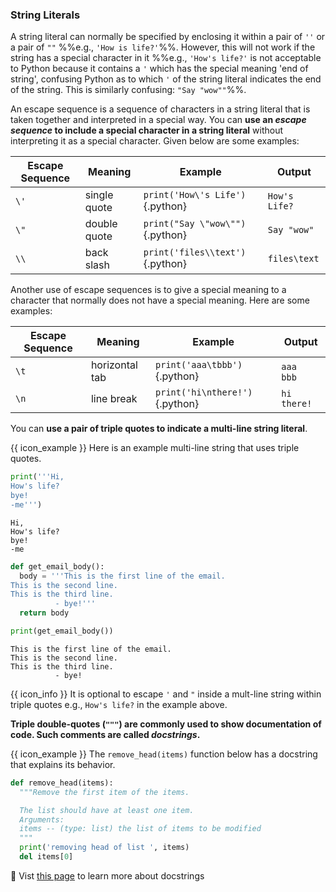 ### String Literals

A <tooltip content="a string value, not a variable">string literal</tooltip> can normally be specified by enclosing it within a pair of `''` or a pair of `""` %%e.g., `'How is life?'`%%. However, this will not work if the string has a <tooltip content="a character that has special meaning in Python">special character</tooltip> in it %%e.g., `'How's life?'` is not acceptable to Python because it contains a `'` which has the special meaning 'end of string', confusing Python as to which `'` of the string literal indicates the end of the string. This is similarly confusing: `"Say "wow""`%%.

<div id="strings-escape">

An escape sequence is a sequence of characters in a string literal that is taken together and interpreted in a special way. You can **use an _escape sequence_  to include a special character in a string literal** without interpreting it as a special character.  Given below are some examples:

Escape Sequence | Meaning | Example | Output
--------------- | ------- | ------- | ------
`\'` | single quote | `print('How\'s Life')`{.python} | `How's Life?`
`\"` | double quote | `print("Say \"wow\"")`{.python} | `Say "wow"`
`\\` | back slash | `print('files\\text')`{.python} | `files\text`

Another use of escape sequences is to give a special meaning to a character that normally does not have a special meaning. Here are some examples:

Escape Sequence | Meaning | Example | Output
--------------- | ------- | ------- | ------
`\t` | horizontal tab | `print('aaa\tbbb')`{.python} | `aaa` `  ` `bbb`
`\n` | line break | `print('hi\nthere!')`{.python} | `hi`<br>`there!`

</div>

<include src="exercisePanel.md" boilerplate var-title="Escape Sequences" var-file="e-escapeSequences.md" />

You can **use a pair of triple quotes to indicate a multi-line string literal**. 

<box>

{{ icon_example }} Here is an example multi-line string that uses triple quotes.

<include src="inputOutput.md" var-align="middle" boilerplate>
<span id="input">

```python
print('''Hi,
How's life?
bye!
-me''')
```
</span>
<span id="output">

```
Hi,
How's life?
bye!
-me
```
</span>
</include>

<include src="inputOutput.md" boilerplate>
<span id="input">

```python
def get_email_body():
  body = '''This is the first line of the email.
This is the second line.
This is the third line.
          - bye!'''
  return body

print(get_email_body())
```
</span>
<span id="output">

```{.no-line-numbers}
This is the first line of the email.
This is the second line.
This is the third line.
          - bye!
```
</span>
</include>

</box>

{{ icon_info }} It is optional to escape `'` and `"` inside a mult-line string within triple quotes e.g., `How's life?` in the example above.

<include src="exercisePanel.md" boilerplate var-title="Multi-Line String" var-file="e-multiLineString.md" />

**Triple double-quotes (`"""`) are commonly used to show documentation of code. Such comments are called _docstrings_.**

<tip-box> 

{{ icon_example }} The `remove_head(items)` function below has a docstring that explains its behavior.

```python
def remove_head(items):
  """Remove the first item of the items.

  The list should have at least one item.
  Arguments:
  items -- (type: list) the list of items to be modified
  """
  print('removing head of list ', items)
  del items[0]
```


</tip-box>

:paperclip: Vist [this page](https://www.python.org/dev/peps/pep-0257/) to learn more about docstrings

